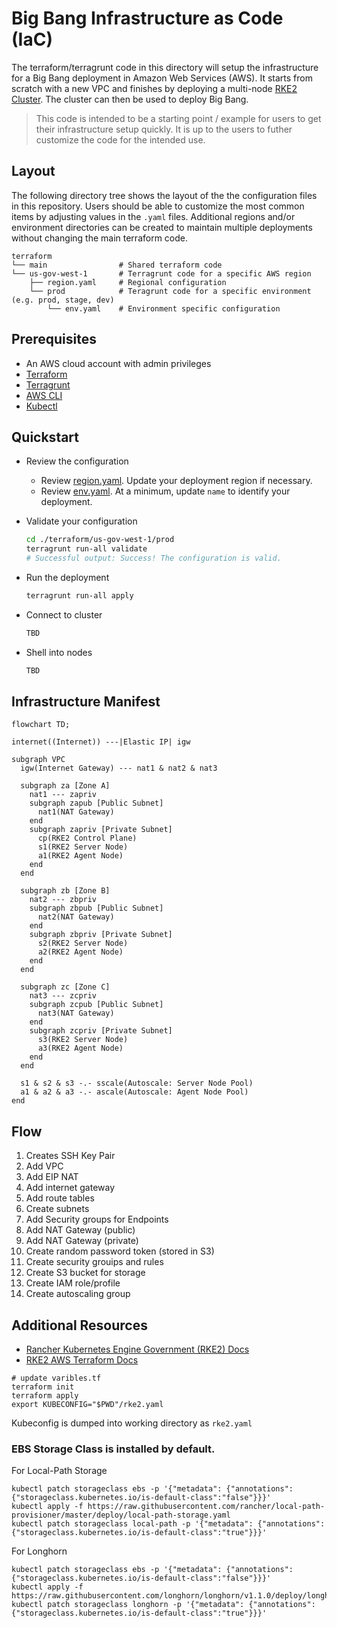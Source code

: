 # Big Bang Infrastructure as Code (IaC)

The terraform/terragrunt code in this directory will setup the infrastructure for a Big Bang deployment in Amazon Web Services (AWS).  It starts from scratch with a new VPC and finishes by deploying a multi-node [RKE2 Cluster](https://docs.rke2.io/).  The cluster can then be used to deploy Big Bang.

> This code is intended to be a starting point / example for users to get their infrastructure setup quickly.  It is up to the users to futher customize the code for the intended use.

## Layout

The following directory tree shows the layout of the the configuration files in this repository.  Users should be able to customize the most common items by adjusting values in the `.yaml` files.  Additional regions and/or environment directories can be created to maintain multiple deployments without changing the main terraform code.

```text
terraform
└── main                # Shared terraform code
└── us-gov-west-1       # Terragrunt code for a specific AWS region
    ├── region.yaml     # Regional configuration
    └── prod            # Teragrunt code for a specific environment (e.g. prod, stage, dev)
        └── env.yaml    # Environment specific configuration
```

## Prerequisites

- An AWS cloud account with admin privileges
- [Terraform](https://www.terraform.io/downloads.html)
- [Terragrunt](https://terragrunt.gruntwork.io/docs/getting-started/install/)
- [AWS CLI](https://docs.aws.amazon.com/cli/latest/userguide/install-cliv2.html)
- [Kubectl](https://kubernetes.io/docs/tasks/tools/#kubectl)

## Quickstart

- Review the configuration
  - Review [region.yaml](./us-gov-west-1/region.yaml).  Update your deployment region if necessary.
  - Review [env.yaml](./us-gov-west-1/prod/env.yaml).  At a minimum, update `name` to identify your deployment.

- Validate your configuration

    ```bash
    cd ./terraform/us-gov-west-1/prod
    terragrunt run-all validate
    # Successful output: Success! The configuration is valid.
    ```

- Run the deployment

    ```bash
    terragrunt run-all apply
    ```

- Connect to cluster

    ```bash
    TBD
    ```

- Shell into nodes

    ```bash
    TBD
    ```

## Infrastructure Manifest

```mermaid
flowchart TD;

internet((Internet)) ---|Elastic IP| igw

subgraph VPC
  igw(Internet Gateway) --- nat1 & nat2 & nat3

  subgraph za [Zone A]
    nat1 --- zapriv
    subgraph zapub [Public Subnet]
      nat1(NAT Gateway)
    end
    subgraph zapriv [Private Subnet]
      cp(RKE2 Control Plane)
      s1(RKE2 Server Node)
      a1(RKE2 Agent Node)
    end
  end

  subgraph zb [Zone B]
    nat2 --- zbpriv
    subgraph zbpub [Public Subnet]
      nat2(NAT Gateway)
    end
    subgraph zbpriv [Private Subnet]
      s2(RKE2 Server Node)
      a2(RKE2 Agent Node)
    end
  end

  subgraph zc [Zone C]
    nat3 --- zcpriv
    subgraph zcpub [Public Subnet]
      nat3(NAT Gateway)
    end
    subgraph zcpriv [Private Subnet]
      s3(RKE2 Server Node)
      a3(RKE2 Agent Node)
    end
  end

  s1 & s2 & s3 -.- sscale(Autoscale: Server Node Pool)
  a1 & a2 & a3 -.- ascale(Autoscale: Agent Node Pool)
end
```

## Flow

1. Creates SSH Key Pair
1. Add VPC
1. Add EIP NAT
1. Add internet gateway
1. Add route tables
1. Create subnets
1. Add Security groups for Endpoints
1. Add NAT Gateway (public)
1. Add NAT Gateway (private)
1. Create random password token (stored in S3)
1. Create security grouips and rules
1. Create S3 bucket for storage
1. Create IAM role/profile
1. Create autoscaling group

## Additional Resources

- [Rancher Kubernetes Engine Government (RKE2) Docs](https://docs.rke2.io/)
- [RKE2 AWS Terraform Docs](https://github.com/rancherfederal/rke2-aws-tf)





```
# update varibles.tf 
terraform init
terraform apply
export KUBECONFIG="$PWD"/rke2.yaml
```
Kubeconfig is dumped into working directory as `rke2.yaml`


### EBS Storage Class is installed by default.

For Local-Path Storage
```
kubectl patch storageclass ebs -p '{"metadata": {"annotations":{"storageclass.kubernetes.io/is-default-class":"false"}}}'
kubectl apply -f https://raw.githubusercontent.com/rancher/local-path-provisioner/master/deploy/local-path-storage.yaml
kubectl patch storageclass local-path -p '{"metadata": {"annotations":{"storageclass.kubernetes.io/is-default-class":"true"}}}'
```
For Longhorn
```
kubectl patch storageclass ebs -p '{"metadata": {"annotations":{"storageclass.kubernetes.io/is-default-class":"false"}}}'
kubectl apply -f https://raw.githubusercontent.com/longhorn/longhorn/v1.1.0/deploy/longhorn.yaml
kubectl patch storageclass longhorn -p '{"metadata": {"annotations":{"storageclass.kubernetes.io/is-default-class":"true"}}}'
```